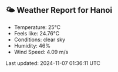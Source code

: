 <!-- WEATHER-START -->
## 🌤 Weather Report for Hanoi

- Temperature: 25°C
- Feels like: 24.76°C
- Conditions: clear sky
- Humidity: 46%
- Wind Speed: 4.09 m/s

Last updated: 2024-11-07 01:36:11 UTC
<!-- WEATHER-END -->
